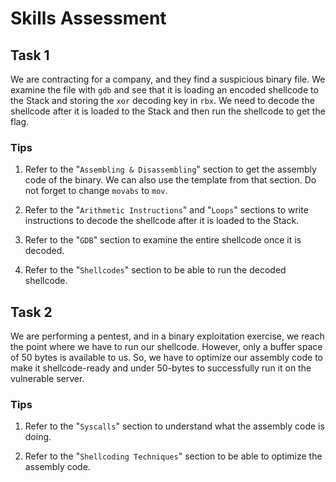 # **Skills Assessment**

## **Task 1**

We are contracting for a company, and they find a suspicious binary file. We examine the file with `gdb` and see that it is loading an encoded shellcode to the Stack and storing the `xor` decoding key in `rbx`. We need to decode the shellcode after it is loaded to the Stack and then run the shellcode to get the flag.

### Tips

1. Refer to the "`Assembling & Disassembling`" section to get the assembly code of the binary. We can also use the template from that section. Do not forget to change `movabs` to `mov`.

2. Refer to the "`Arithmetic Instructions`" and "`Loops`" sections to write instructions to decode the shellcode after it is loaded to the Stack.

3. Refer to the "`GDB`" section to examine the entire shellcode once it is decoded.

4. Refer to the "`Shellcodes`" section to be able to run the decoded shellcode.

## **Task 2**

We are performing a pentest, and in a binary exploitation exercise, we reach the point where we have to run our shellcode. However, only a buffer space of 50 bytes is available to us. So, we have to optimize our assembly code to make it shellcode-ready and under 50-bytes to successfully run it on the vulnerable server.

### Tips

1. Refer to the "`Syscalls`" section to understand what the assembly code is doing.

2. Refer to the "`Shellcoding Techniques`" section to be able to optimize the assembly code.
